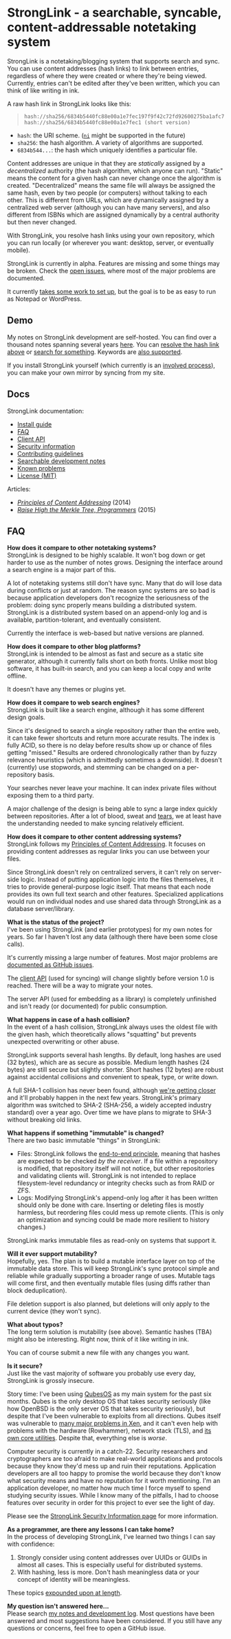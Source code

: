 StrongLink - a searchable, syncable, content-addressable notetaking system
==========================================================================

StrongLink is a notetaking/blogging system that supports search and sync. You can use content addresses (hash links) to link between entries, regardless of where they were created or where they're being viewed. Currently, entries can't be edited after they've been written, which you can think of like writing in ink.

A raw hash link in StrongLink looks like this:

>     hash://sha256/6834b5440fc88e00a1e7fec197f9f42c72fd92600275ba1afc7704e8e3bcd1ee
>     hash://sha256/6834b5440fc88e00a1e7fec1 (short version)

- `hash`: the URI scheme. ([`ni`](http://tools.ietf.org/html/rfc6920) might be supported in the future)
- `sha256`: the hash algorithm. A variety of algorithms are supported.
- `6834b544...`: the hash which uniquely identifies a particular file.

Content addresses are unique in that they are _statically_ assigned by a _decentralized_ authority (the hash algorithm, which anyone can run). "Static" means the content for a given hash can never change once the algorithm is created. "Decentralized" means the same file will always be assigned the same hash, even by two people (or computers) without talking to each other. This is different from URLs, which are dynamically assigned by a centralized web server (although you can have many servers), and also different from ISBNs which are assigned dynamically by a central authority but then never changed.

With StrongLink, you resolve hash links using your own repository, which you can run locally (or wherever you want: desktop, server, or eventually mobile).

StrongLink is currently in alpha. Features are missing and some things may be broken. Check the [open issues](https://github.com/btrask/stronglink/issues), where most of the major problems are documented.

It currently [takes some work to set up](https://github.com/btrask/stronglink/blob/master/INSTALL.md), but the goal is to be as easy to run as Notepad or WordPress.

Demo
----

My notes on StrongLink development are self-hosted. You can find over a thousand notes spanning several years [here](https://bentrask.com/). You can [resolve the hash link above](https://bentrask.com/?q=hash://sha256/6834b5440fc88e00a1e7fec197f9f42c72fd92600275ba1afc7704e8e3bcd1ee) or [search for something](https://bentrask.com/?q=Dave+Winer). Keywords are [also supported](https://bentrask.com/?q=keyword%3Dhumor).

If you install StrongLink yourself (which currently is an [involved process](https://github.com/btrask/stronglink/blob/master/INSTALL.md)), you can make your own mirror by syncing from my site.

Docs
----

StrongLink documentation:

- [Install guide](https://github.com/btrask/stronglink/blob/master/INSTALL.md)
- [FAQ](https://github.com/btrask/stronglink/blob/master/README.md#faq)
- [Client API](https://github.com/btrask/stronglink/blob/master/client/README.md)
- [Security information](https://github.com/btrask/stronglink/blob/master/SECURITY.md)
- [Contributing guidelines](https://github.com/btrask/stronglink/blob/master/SUBSTANCE.md)
- [Searchable development notes](https://bentrask.com/?q=topic%3DStrongLink)
- [Known problems](https://github.com/btrask/stronglink/issues)
- [License (MIT)](https://github.com/btrask/stronglink/blob/master/LICENSE)

Articles:

- [_Principles of Content Addressing_](https://bentrask.com/?q=hash://sha256/98493caa8b37eaa26343bbf73f232597a3ccda20498563327a4c3713821df892) (2014)
- [_Raise High the Merkle Tree, Programmers_](https://bentrask.com/?q=hash://sha256/f1da36906f842142b97e745dba841700d36eaf8d1bed1adf9197b7d6fc58b9ab) (2015)

FAQ
---

**How does it compare to other notetaking systems?**  
StrongLink is designed to be highly scalable. It won't bog down or get harder to use as the number of notes grows. Designing the interface around a search engine is a major part of this.

A lot of notetaking systems still don't have sync. Many that do will lose data during conflicts or just at random. The reason sync systems are so bad is because application developers don't recognize the seriousness of the problem: doing sync properly means building a distributed system. StrongLink is a distributed system based on an append-only log and is available, partition-tolerant, and eventually consistent.

Currently the interface is web-based but native versions are planned.

**How does it compare to other blog platforms?**  
StrongLink is intended to be almost as fast and secure as a static site generator, although it currently falls short on both fronts. Unlike most blog software, it has built-in search, and you can keep a local copy and write offline.

It doesn't have any themes or plugins yet.

**How does it compare to web search engines?**  
StrongLink is built like a search engine, although it has some different design goals.

Since it's designed to search a single repository rather than the entire web, it can take fewer shortcuts and return more accurate results. The index is fully ACID, so there is no delay before results show up or chance of files getting "missed." Results are ordered chronologically rather than by fuzzy relevance heuristics (which is admittedly sometimes a downside). It doesn't (currently) use stopwords, and stemming can be changed on a per-repository basis.

Your searches never leave your machine. It can index private files without exposing them to a third party.

A major challenge of the design is being able to sync a large index quickly between repositories. After a lot of blood, sweat and [tears](https://github.com/btrask/lsmdb/), we at least have the understanding needed to make syncing relatively efficient.

**How does it compare to other content addressing systems?**  
StrongLink follows my [Principles of Content Addressing](https://bentrask.com/?q=hash://sha256/98493caa8b37eaa26343bbf73f232597a3ccda20498563327a4c3713821df892). It focuses on providing content addresses as regular links you can use between your files.

Since StrongLink doesn't rely on centralized servers, it can't rely on server-side logic. Instead of putting application logic into the files themselves, it tries to provide general-purpose logic itself. That means that each node provides its own full text search and other features. Specialized applications would run on individual nodes and use shared data through StrongLink as a database server/library.

**What is the status of the project?**  
I've been using StrongLink (and earlier prototypes) for my own notes for years. So far I haven't lost any data (although there have been some close calls).

It's currently missing a large number of features. Most major problems are [documented as GitHub issues](https://github.com/btrask/stronglink/issues).

The [client API](https://github.com/btrask/stronglink/blob/master/client/README.md) (used for syncing) will change slightly before version 1.0 is reached. There will be a way to migrate your notes.

The server API (used for embedding as a library) is completely unfinished and isn't ready (or documented) for public consumption.

**What happens in case of a hash collision?**  
In the event of a hash collision, StrongLink always uses the oldest file with the given hash, which theoretically allows "squatting" but prevents unexpected overwriting or other abuse.

StrongLink supports several hash lengths. By default, long hashes are used (32 bytes), which are as secure as possible. Medium length hashes (24 bytes) are still secure but slightly shorter. Short hashes (12 bytes) are robust against accidental collisions and convenient to speak, type, or write down.

A full SHA-1 collision has never been found, although [we're getting closer](https://www.schneier.com/blog/archives/2015/10/sha-1_freestart.html) and it'll probably happen in the next few years. StrongLink's primary algorithm was switched to SHA-2 (SHA-256, a widely accepted industry standard) over a year ago. Over time we have plans to migrate to SHA-3 without breaking old links.

**What happens if something "immutable" is changed?**  
There are two basic immutable "things" in StrongLink:

- Files: StrongLink follows the [end-to-end principle](https://en.wikipedia.org/wiki/End-to-end_principle), meaning that hashes are expected to be checked _by the receiver_. If a file within a repository is modified, that repository itself will not notice, but other repositories and validating clients will. StrongLink is not intended to replace filesystem-level redundancy or integrity checks such as from RAID or ZFS.
- Logs: Modifying StrongLink's append-only log after it has been written should only be done with care. Inserting or deleting files is mostly harmless, but reordering files could mess up remote clients. (This is only an optimization and syncing could be made more resilient to history changes.)

StrongLink marks immutable files as read-only on systems that support it.

**Will it ever support mutability?**  
Hopefully, yes. The plan is to build a mutable interface layer on top of the immutable data store. This will keep StrongLink's sync protocol simple and reliable while gradually supporting a broader range of uses. Mutable tags will come first, and then eventually mutable files (using diffs rather than block deduplication).

File deletion support is also planned, but deletions will only apply to the current device (they won't sync).

**What about typos?**  
The long term solution is mutability (see above). Semantic hashes (TBA) might also be interesting. Right now, think of it like writing in ink.

You can of course submit a new file with any changes you want.

**Is it secure?**  
Just like the vast majority of software you probably use every day, StrongLink is grossly insecure.

Story time: I've been using [QubesOS](https://qubes-os.org/) as my main system for the past six months. Qubes is the only desktop OS that takes security seriously (like how OpenBSD is the only server OS that takes security seriously), but despite that I've been vulnerable to exploits from all directions. Qubes itself was vulnerable to [many major problems in Xen](http://xenbits.xen.org/xsa/), and it can't even help with problems with the hardware (Rowhammer), network stack (TLS), and [its own core utilities](https://groups.google.com/forum/#!topic/qubes-users/kR2fMpZFtV8). Despite that, everything else is _worse_.

Computer security is currently in a catch-22. Security researchers and cryptographers are too afraid to make real-world applications and protocols because they know they'd mess up and ruin their reputations. Application developers are all too happy to promise the world because they don't know what security means and have no reputation for it worth mentioning. I'm an application developer, no matter how much time I force myself to spend studying security issues. While I know many of the pitfalls, I had to choose features over security in order for this project to ever see the light of day.

Please see the [StrongLink Security Information page](https://github.com/btrask/stronglink/blob/master/SECURITY.md) for more information.

**As a programmer, are there any lessons I can take home?**  
In the process of developing StrongLink, I've learned two things I can say with confidence:

1. Strongly consider using content addresses over UUIDs or GUIDs in almost all cases. This is especially useful for distributed systems.
2. With hashing, less is more. Don't hash meaningless data or your concept of identity will be meaningless.

These topics [expounded upon at length](https://bentrask.com/?q=hash://sha256/f1da36906f842142b97e745dba841700d36eaf8d1bed1adf9197b7d6fc58b9ab).

**My question isn't answered here...**  
Please search [my notes and development log](https://bentrask.com/). Most questions have been answered and most suggestions have been considered. If you still have any questions or concerns, feel free to open a GitHub issue.


